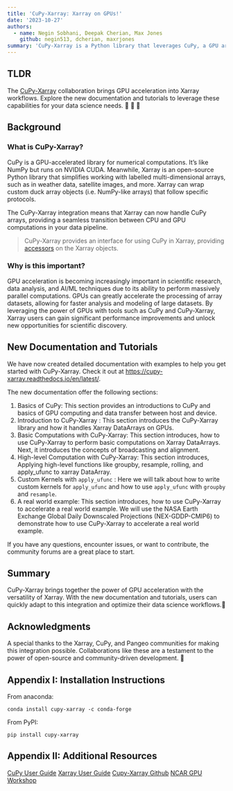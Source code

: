 ```yaml
---
title: 'CuPy-Xarray: Xarray on GPUs!'
date: '2023-10-27'
authors:
  - name: Negin Sobhani, Deepak Cherian, Max Jones
    github: negin513, dcherian, maxrjones
summary: 'CuPy-Xarray is a Python library that leverages CuPy, a GPU array library, and Xarray, a library for multi-dimensional labeled array computations, to enable fast and efficient data processing on GPUs.'
---
```


## TLDR

The [CuPy-Xarray](https://github.com/xarray-contrib/cupy-xarray) collaboration brings GPU acceleration into Xarray workflows. Explore the new documentation and tutorials to leverage these capabilities for your data science needs. 🎉 🥳 🚀

## Background

### What is CuPy-Xarray?

CuPy is a GPU-accelerated library for numerical computations. It’s like NumPy but runs on NVIDIA CUDA. Meanwhile, Xarray is an open-source Python library that simplifies working with labelled multi-dimensional arrays, such as in weather data, satellite images, and more. Xarray can wrap custom duck array objects (i.e. NumPy-like arrays) that follow specific protocols.

The CuPy-Xarray integration means that Xarray can now handle CuPy arrays, providing a seamless transition between CPU and GPU computations in your data pipeline.

> CuPy-Xarray provides an interface for using CuPy in Xarray, providing [accessors](https://docs.xarray.dev/en/stable/internals/extending-xarray.html) on the Xarray objects.

### Why is this important?

GPU acceleration is becoming increasingly important in scientific research, data analysis, and AI/ML techniques due to its ability to perform massively parallel computations. GPUs can greatly accelerate the processing of array datasets, allowing for faster analysis and modeling of large datasets. By leveraging the power of GPUs with tools such as CuPy and CuPy-Xarray, Xarray users can gain significant performance improvements and unlock new opportunities for scientific discovery.

## New Documentation and Tutorials

We have now created detailed documentation with examples to help you get started with CuPy-Xarray. Check it out at https://cupy-xarray.readthedocs.io/en/latest/.

The new documentation offer the following sections:

1. Basics of CuPy: This section provides an introductions to CuPy and basics of GPU computing and data transfer between host and device.
2. Introduction to CuPy-Xarray : This section introduces the CuPy-Xarray library and how it handles Xarray DataArrays on GPUs.
3. Basic Computations with CuPy-Xarray: This section introduces, how to use CuPy-Xarray to perform basic computations on Xarray DataArrays. Next, it introduces the concepts of broadcasting and alignment.
4. High-level Computation with CuPy-Xarray: This section introduces, Applying high-level functions like groupby, resample, rolling, and apply_ufunc to xarray DataArray.
5. Custom Kernels with `apply_ufunc` : Here we will talk about how to write custom kernels for `apply_ufunc` and how to use `apply_ufunc` with `groupby` and `resample`.
6. A real world example: This section introduces, how to use CuPy-Xarray to accelerate a real world example. We will use the NASA Earth Exchange Global Daily Downscaled Projections (NEX-GDDP-CMIP6) to demonstrate how to use CuPy-Xarray to accelerate a real world example.

If you have any questions, encounter issues, or want to contribute, the community forums are a great place to start.

## Summary

CuPy-Xarray brings together the power of GPU acceleration with the versatility of Xarray. With the new documentation and tutorials, users can quickly adapt to this integration and optimize their data science workflows.🚀

## Acknowledgments

A special thanks to the Xarray, CuPy, and Pangeo communities for making this integration possible. Collaborations like these are a testament to the power of open-source and community-driven development. 💪

## Appendix I: Installation Instructions

From anaconda:

```shell
conda install cupy-xarray -c conda-forge
```

From PyPI:

```shell
pip install cupy-xarray
```

## Appendix II: Additional Resources

[CuPy User Guide](https://docs.cupy.dev/en/stable/user_guide/index.html)
[Xarray User Guide](https://docs.xarray.dev/en/stable/user-guide/index.html)
[Cupy-Xarray Github](https://github.com/xarray-contrib/cupy-xarray.git)
[NCAR GPU Workshop](https://github.com/NCAR/GPU_workshop)
